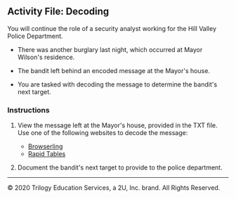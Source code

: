 ## Activity File: Decoding 

You will continue the role of a security analyst working for the Hill Valley Police Department.

- There was another burglary last night, which occurred at Mayor Wilson's residence.

- The bandit left behind an encoded message at the Mayor's house.

- You are tasked with decoding the message to determine the bandit's next target.

### Instructions

1. View the message left at the Mayor's house, provided in the TXT file. Use one of the following websites to decode the message:
    - [Browserling](https://www.browserling.com/)
    - [Rapid Tables](https://www.rapidtables.com/)

2. Document the bandit's next target to provide to the police department.  

---
 © 2020 Trilogy Education Services, a 2U, Inc. brand. All Rights Reserved.